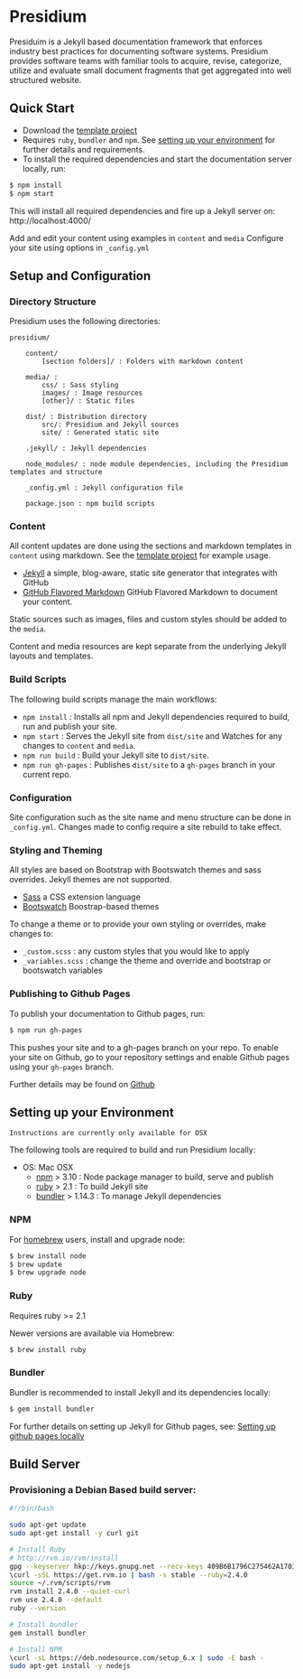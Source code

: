# Presidium

Presiduim is a Jekyll based documentation framework that enforces industry best practices for documenting software systems. 
Presidium provides software teams with familiar tools to acquire, revise, categorize, utilize and evaluate small 
document fragments that get aggregated into well structured website.

## Quick Start

- Download the [template project](https://github.com/SPANDigital/presidium)
- Requires `ruby`, `bundler` and `npm`. See [setting up your environment](#setup) for further details and requirements.
- To install the required dependencies and start the documentation server locally, run:
```sh
$ npm install
$ npm start
```

This will install all required dependencies and fire up a Jekyll server on: http://localhost:4000/

Add and edit your content using examples in `content` and `media`
Configure your site using options in `_config.yml`

## Setup and Configuration

### Directory Structure
Presidium uses the following directories:
```
presidium/

    content/
        [section folders]/ : Folders with markdown content

    media/ : 
        css/ : Sass styling
        images/ : Image resources
        [other]/ : Static files
    
    dist/ : Distribution directory 
        src/: Presidium and Jekyll sources
        site/ : Generated static site
    
    .jekyll/ : Jekyll dependencies
        
    node_modules/ : node module dependencies, including the Presidium templates and structure
        
    _config.yml : Jekyll configuration file
    
    package.json : npm build scripts
```

### Content
All content updates are done using the sections and markdown templates in `content` using markdown. See the [template project](https://github.com/SPANDigital/presidium) for example usage.
* [Jekyll](http://jekyllrb.com/) a simple, blog-aware, static site generator that integrates with GitHub
* [GitHub Flavored Markdown](https://help.github.com/articles/github-flavored-markdown/) GitHub Flavored Markdown to document your content.

Static sources such as images, files and custom styles should be added to the `media`.

Content and media resources are kept separate from the underlying Jekyll layouts and templates.

### Build Scripts
The following build scripts manage the main workflows:
- `npm install` : Installs all npm and Jekyll dependencies required to build, run and publish your site.
- `npm start` : Serves the Jekyll site from `dist/site` and Watches for any changes to `content` and `media`.
- `npm run build` : Build your Jekyll site to `dist/site`.
- `npm run gh-pages` : Publishes `dist/site` to a `gh-pages` branch in your current repo.

### Configuration
Site configuration such as the site name and menu structure can be done in `_config.yml`. Changes made to config require a site rebuild to take effect.

### Styling and Theming
All styles are based on Bootstrap with Bootswatch themes and sass overrides. Jekyll themes are not supported.

* [Sass](http://sass-lang.com/) a CSS extension language
* [Bootswatch](https://bootswatch.com/) Boostrap-based themes

To change a theme or to provide your own styling or overrides, make changes to:
 - `_custom.scss` : any custom styles that you would like to apply
 - `_variables.scss` : change the theme and override and bootstrap or bootswatch variables
 
### Publishing to Github Pages
To publish your documentation to Github pages, run:
```sh
$ npm run gh-pages
```

This pushes your site and to a gh-pages branch on your repo. To enable your site on Github, go to your repository settings and enable Github pages using your `gh-pages` branch. 

Further details may be found on [Github](https://help.github.com/articles/about-github-pages-and-jekyll/)

## <a name="setup"></a>Setting up your Environment
`Instructions are currently only available for OSX`

The following tools are required to build and run Presidium locally:

- OS: Mac OSX 
    - [npm](http://www.npmjs.com) > 3.10 : Node package manager to build, serve and publish
    - [ruby](https://www.ruby-lang.org/en/documentation/installation/) > 2.1 : To build Jekyll site
    - [bundler](http://bundler.io/) > 1.14.3 : To manage Jekyll dependencies

### NPM

For [homebrew](http://brew.sh/) users, install and upgrade node:

```sh
$ brew install node
$ brew update
$ brew upgrade node
```

### Ruby

Requires ruby >= 2.1

Newer versions are available via Homebrew:
```sh
$ brew install ruby
```

### Bundler
Bundler is recommended to install Jekyll and its dependencies locally:
```sh
$ gem install bundler
```

For further details on setting up Jekyll for Github pages, see: [Setting up github pages locally](https://help.github.com/articles/setting-up-your-github-pages-site-locally-with-jekyll/)

## Build Server

### Provisioning a Debian Based build server:

```sh
#!/bin/bash

sudo apt-get update
sudo apt-get install -y curl git

# Install Ruby
# http://rvm.io/rvm/install
gpg --keyserver hkp://keys.gnupg.net --recv-keys 409B6B1796C275462A1703113804BB82D39DC0E3
\curl -sSL https://get.rvm.io | bash -s stable --ruby=2.4.0
source ~/.rvm/scripts/rvm
rvm install 2.4.0 --quiet-curl
rvm use 2.4.0 --default
ruby --version

# Install bundler
gem install bundler

# Install NPM
\curl -sL https://deb.nodesource.com/setup_6.x | sudo -E bash -
sudo apt-get install -y nodejs
```